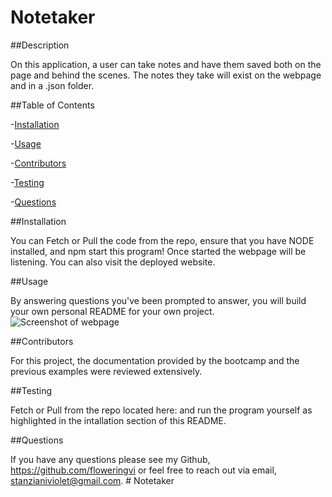 # Notetaker
 
 ##Description

On this application, a user can take notes and have them saved both on the page and behind the scenes. The notes they take will exist on the webpage and in a .json folder. 
  
  ##Table of Contents

 -[Installation](#installation)

 -[Usage](#usage) 

 -[Contributors](#contributors) 

 -[Testing](#testing)

 -[Questions](#questions)

  ##Installation 

 You can Fetch or Pull the code from the repo, ensure that you have NODE installed, and npm start this program! Once started the webpage will be listening. You can also visit the deployed website.

  ##Usage 

   By answering questions you've been prompted to answer, you will build your own personal README for your own project.  
   ![Screenshot of webpage](tbd)

  ##Contributors

For this project, the documentation provided by the bootcamp and the previous examples were reviewed extensively.

   ##Testing 

   Fetch or Pull from the repo located here:  and run the program yourself as highlighted in the intallation section of this README. 

   ##Questions 
   
   If you have any questions please see my Github, https://github.com/floweringvi or feel free to reach out via email, stanzianiviolet@gmail.com. # Notetaker
